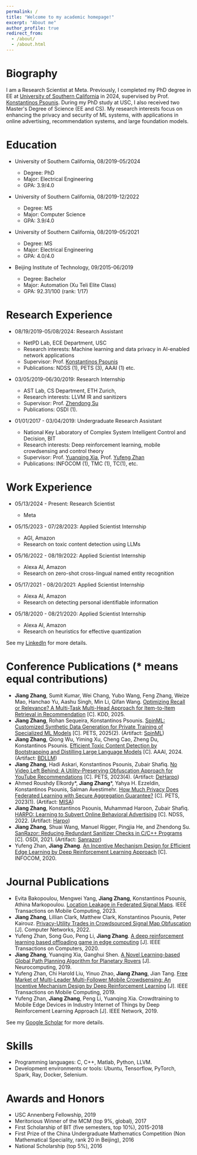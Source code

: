 ```yaml
---
permalink: /
title: "Welcome to my academic homepage!"
excerpt: "About me"
author_profile: true
redirect_from: 
  - /about/
  - /about.html
---
```


Biography
=========
I am a Research Scientist at Meta. Previously, I completed my PhD degree in EE at [University of Southern California](https://homeadmin.usc.edu/www/) in 2024, supervised by Prof. [Konstantinos Psounis](https://sites.usc.edu/kpsounis/). During my PhD study at USC, I also received two Master's Degree of Science (EE and CS). My research interests focus on enhancing the privacy and security of ML systems, with applications in online advertising, recommendation systems, and large foundation models.

Education
=========
* University of Southern California, 08/2019-05/2024
  * Degree: PhD
  * Major: Electrical Engineering
  * GPA: 3.9/4.0

* University of Southern California, 08/2019-12/2022
  * Degree: MS
  * Major: Computer Science
  * GPA: 3.9/4.0

* University of Southern California, 08/2019-05/2021
  * Degree: MS
  * Major: Electrical Engineering
  * GPA: 4.0/4.0
  
* Beijing Institute of Technology, 09/2015-06/2019
  * Degree: Bachelor
  * Major: Automation (Xu Teli Elite Class)
  * GPA: 92.31/100 (rank: 1/17)

Research Experience
===================
* 08/19/2019-05/08/2024: Research Assistant
  * NetPD Lab, ECE Department, USC 
  * Research interests: Machine learning and data privacy in AI-enabled network applications
  * Supervisor: Prof. [Konstantinos Psounis](https://sites.usc.edu/kpsounis/)
  * Publications: NDSS (1), PETS (3), AAAI (1) etc.
  
* 03/05/2019-06/30/2019: Research Internship
  * AST Lab, CS Department, ETH Zurich, 
  * Research interests: LLVM IR and sanitizers
  * Supervisor: Prof. [Zhendong Su](https://scholar.google.com/citations?user=RivxoIcAAAAJ&hl=zh-CN&oi=ao)
  * Publications: OSDI (1).
  
* 01/01/2017 - 03/04/2019: Undergraduate Research Assistant
   * National Key Laboratory of Complex System Intelligent Control and Decision, BIT
   * Research interests: Deep reinforcement learning, mobile crowdsensing and control theory
   * Supervisor: Prof. [Yuanqing Xia](https://scholar.google.com/citations?user=HtedN3oAAAAJ&hl=zh-CN&oi=ao), Prof. [Yufeng Zhan](https://ieeexplore.ieee.org/author/37085745024)
   * Publications: INFOCOM (1), TMC (1), TC(1), etc.

Work Experience
===============
* 05/13/2024 - Present: Research Scientist
  * Meta
 
* 05/15/2023 - 07/28/2023: Applied Scientist Internship
  * AGI, Amazon
  * Research on toxic content detection using LLMs
 
* 05/16/2022 - 08/19/2022: Applied Scientist Internship
  * Alexa AI, Amazon
  * Research on zero-shot cross-lingual named entity recognition

* 05/17/2021 - 08/20/2021: Applied Scientist Internship
  * Alexa AI, Amazon
  * Research on detecting personal identifiable information

* 05/18/2020 - 08/21/2020: Applied Scientist Internship
  * Alexa AI, Amazon
  * Research on heuristics for effective quantization

See my [LinkedIn](https://www.linkedin.com/in/jiang-zhang-a55815194/) for more details.


Conference Publications (* means equal contributions)
============
* **Jiang Zhang**, Sumit Kumar, Wei Chang, Yubo Wang, Feng Zhang, Weize Mao, Hanchao Yu, Aashu Singh, Min Li, Qifan Wang. [Optimizing Recall or Relevance? A Multi-Task Multi-Head Approach for Item-to-Item Retrieval in Recommendation](https://dl.acm.org/doi/pdf/10.1145/3711896.3737255) [C]. KDD, 2025.
* **Jiang Zhang**, Rohan Sequeira, Konstantinos Psounis. [SpinML: Customized Synthetic Data Generation for Private Training of Specialized ML Models](https://arxiv.org/pdf/2503.03160) [C]. PETS, 2025(2). (Artifact: [SpinML](https://github.com/bitzj2015/SpinML-Artifact/tree/main))
* **Jiang Zhang**, Qiong Wu, Yiming Xu, Cheng Cao, Zheng Du, Konstantinos Psounis. [Efficient Toxic Content Detection by Bootstrapping and Distilling Large Language Models](https://arxiv.org/abs/2312.08303) [C]. AAAI, 2024. (Artifact: [BDLLM](https://github.com/bitzj2015/BDLLM))
* **Jiang Zhang**, Hadi Askari, Konstantinos Psounis, Zubair Shafiq. [No Video Left Behind: A Utility-Preserving Obfuscation Approach for YouTube Recommendations](https://arxiv.org/abs/2210.08136) [C]. PETS, 2023(4). (Artifact: [DeHarpo](https://github.com/bitzj2015/YT-Project))
* Ahmed Roushdy Elkordy\*, **Jiang Zhang**\*, Yahya H. Ezzeldin, Konstantinos Psounis, Salman Avestimehr. [How Much Privacy Does Federated Learning with Secure Aggregation Guarantee?](https://arxiv.org/abs/2208.02304) [C]. PETS, 2023(1). (Artifact: [MISA](https://github.com/bitzj2015/secure_aggregation))
* **Jiang Zhang**, Konstantinos Psounis, Muhammad Haroon, Zubair Shafiq. [HARPO: Learning to Subvert Online Behavioral Advertising](https://arxiv.org/abs/2111.05792v2) [C]. NDSS, 2022. (Artifact: [Harpo](https://github.com/bitzj2015/Harpo-Artifacts))
* **Jiang Zhang**, Shuai Wang, Manuel Rigger, Pingjia He, and Zhendong Su. [SanRazor: Reducing Redundant Sanitizer Checks in C/C++ Programs](https://www.usenix.org/conference/osdi21/presentation/zhang) [C]. OSDI, 2021. (Artifact: [Sanrazor](https://github.com/SanRazor-repo/SanRazor))
* Yufeng Zhan, **Jiang Zhang**. [An Incentive Mechanism Design for Efficient Edge Learning by Deep Reinforcement Learning Approach](https://ieeexplore.ieee.org/abstract/document/9155268) [C]. INFOCOM, 2020.

Journal Publications
============
* Evita Bakopoulou, Mengwei Yang, **Jiang Zhang**, Konstantinos Psounis, Athina Markopoulou. [Location Leakage in Federated Signal Maps](https://arxiv.org/pdf/2112.03452.pdf). IEEE Transactions on Mobile Computing, 2023.
* **Jiang Zhang**, Lillian Clark, Matthew Clark, Konstantinos Psounis, Peter Kairouz. [Privacy-Utility Trades in Crowdsourced Signal Map Obfuscation](https://arxiv.org/pdf/2201.04782.pdf) [J]. Computer Networks, 2022.
* Yufeng Zhan, Song Guo, Peng Li, **Jiang Zhang**. [A deep reinforcement learning based offloading game in edge computing](https://ieeexplore.ieee.org/abstract/document/8967118) [J]. IEEE Transactions on Computers, 2020.
* **Jiang Zhang**, Yuanqing Xia, Ganghui Shen. [A Novel Learning-based Global Path Planning Algorithm for Planetary Rovers](https://www.sciencedirect.com/science/article/pii/S0925231219307994) [J]. Neurocomputing, 2019.
* Yufeng Zhan, Chi Harold Liu, Yinuo Zhao, **Jiang Zhang**, Jian Tang. [Free Market of Multi-Leader Multi-Follower Mobile Crowdsensing: An Incentive Mechanism Design by Deep Reinforcement Learning](https://ieeexplore.ieee.org/document/8758205) [J]. IEEE Transactions on Mobile Computing, 2019.
* Yufeng Zhan, **Jiang Zhang**, Peng Li, Yuanqing Xia. Crowdtraining to Mobile Edge Devices in Industry Internet of Things by Deep Reinforcement Learning Approach [J]. IEEE Network, 2019.

See my [Google Scholar](https://scholar.google.com/citations?view_op=list_works&hl=en&authuser=1&hl=en&user=HGQRC74AAAAJ&authuser=1) for more details.

Skills
======
* Programming languages: C, C++, Matlab, Python, LLVM.
* Development environments or tools: Ubuntu, Tensorflow, PyTorch, Spark, Ray, Docker, Selenium.

Awards and Honors
=================
* USC Annenberg Fellowship, 2019
* Meritorious Winner of the MCM (top 9%, global), 2017
* First Scholarship of BIT (five semesters, top 10%), 2015-2018
* First Prize of the China Undergraduate Mathematics Competition (Non Mathematical Speciality, rank 20 in Beijing), 2016
* National Scholarship (top 5%), 2016


